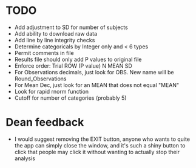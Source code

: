 # TODO

- Add adjustment to SD for number of subjects
- Add ability to download raw data
- Add line by line integrity checks
- Determine categoricals by Integer only and < 6 types
- Permit comments in file
- Results file should only add P values to original file
- Enforce order: Trial ROW (P value) N MEAN SD
- For Observations decimals, just look for OBS. New name will be Round_Observations
- For Mean Dec, just look for an MEAN that does not equal "MEAN"
- Look for rapid rnorm function
- Cutoff for number of categories (probably 5)

# Dean feedback

- I would suggest removing the EXIT button, anyone who wants to quite the app can simply close the window, and it's such a shiny button to click that people may click it without wanting to actually stop their analysis
